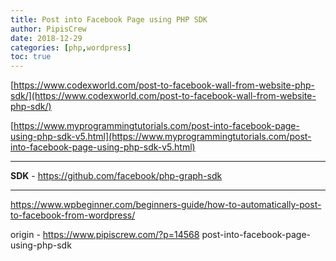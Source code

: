 ```yaml
---
title: Post into Facebook Page using PHP SDK
author: PipisCrew
date: 2018-12-29
categories: [php,wordpress]
toc: true
---
```


[https://www.codexworld.com/post-to-facebook-wall-from-website-php-sdk/](https://www.codexworld.com/post-to-facebook-wall-from-website-php-sdk/)

[https://www.myprogrammingtutorials.com/post-into-facebook-page-using-php-sdk-v5.html](https://www.myprogrammingtutorials.com/post-into-facebook-page-using-php-sdk-v5.html)

* * *

**SDK** - https://github.com/facebook/php-graph-sdk

* * *

https://www.wpbeginner.com/beginners-guide/how-to-automatically-post-to-facebook-from-wordpress/

origin - https://www.pipiscrew.com/?p=14568 post-into-facebook-page-using-php-sdk